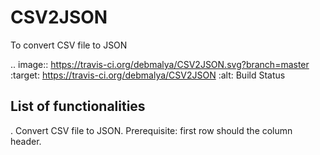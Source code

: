 # CSV2JSON
To convert CSV file to JSON

.. image:: https://travis-ci.org/debmalya/CSV2JSON.svg?branch=master
   :target: https://travis-ci.org/debmalya/CSV2JSON
   :alt: Build Status

## List of functionalities
. Convert CSV file to JSON. Prerequisite: first row should the column header.

